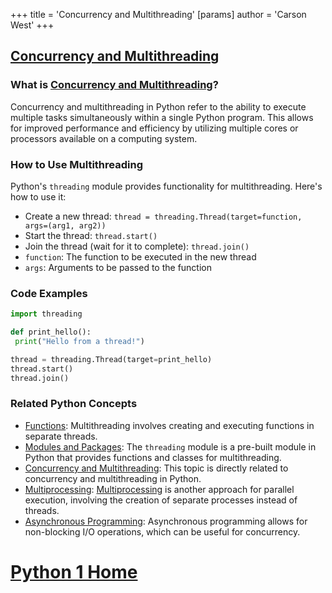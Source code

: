 +++
 title = 'Concurrency and Multithreading'
[params]
	author = 'Carson West'
+++
## [Concurrency and Multithreading](./../concurrency-and-multithreading/)

### What is [Concurrency and Multithreading](./../concurrency-and-multithreading/)?
Concurrency and multithreading in Python refer to the ability to execute multiple tasks simultaneously within a single Python program. This allows for improved performance and efficiency by utilizing multiple cores or processors available on a computing system.

### How to Use Multithreading
Python's `threading` module provides functionality for multithreading. Here's how to use it:

- Create a new thread: `thread = threading.Thread(target=function, args=(arg1, arg2))`
- Start the thread: `thread.start()`
- Join the thread (wait for it to complete): `thread.join()`
- `function`: The function to be executed in the new thread
- `args`: Arguments to be passed to the function

### Code Examples
```python
import threading

def print_hello():
 print("Hello from a thread!")

thread = threading.Thread(target=print_hello)
thread.start()
thread.join()
```

### Related Python Concepts

- [Functions](./../functions/): Multithreading involves creating and executing functions in separate threads.
- [Modules and Packages](./../modules-and-packages/): The `threading` module is a pre-built module in Python that provides functions and classes for multithreading.
- [Concurrency and Multithreading](./../concurrency-and-multithreading/): This topic is directly related to concurrency and multithreading in Python.
- [Multiprocessing](./../multiprocessing/): [Multiprocessing](./../multiprocessing/) is another approach for parallel execution, involving the creation of separate processes instead of threads.
- [Asynchronous Programming](./../asynchronous-programming/): Asynchronous programming allows for non-blocking I/O operations, which can be useful for concurrency.
# [Python 1 Home](./../python-1-home/)
